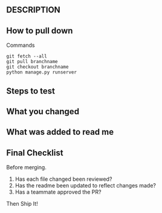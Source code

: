 ## DESCRIPTION

## How to pull down
Commands

```
git fetch --all
git pull branchname
git checkout branchname
python manage.py runserver
```

## Steps to test

## What you changed

## What was added to read me

## Final Checklist
Before merging.
1. Has each file changed been reviewed?
1. Has the readme been updated to reflect changes made?
1. Has a teammate approved the PR?

Then Ship It!